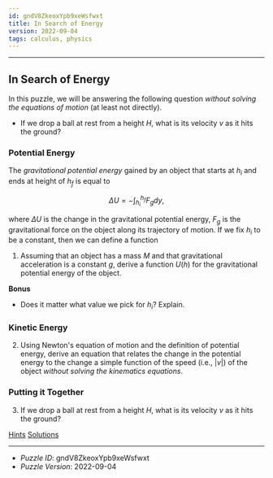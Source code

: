 ```yaml
---
id: gndV8ZkeoxYpb9xeWsfwxt
title: In Search of Energy
version: 2022-09-04
tags: calculus, physics
---
```


--------------------------------------------------------------------------------------------

## In Search of Energy

In this puzzle, we will be answering the following question _without solving the
equations of motion_ (at least not directly).

*  If we drop a ball at rest from a height $H$, what is its velocity $v$ as it hits the
   ground?

### Potential Energy

The _gravitational potential energy_ gained by an object that starts at $h_i$ and ends at
height of $h_f$ is equal to

$$
\Delta U = -\int_{h_i}^{h_f} F_g dy,
$$

where $\Delta U$ is the change in the gravitational potential energy, $F_g$ is the
gravitational force on the object along its trajectory of motion. If we fix $h_i$ to be
a constant, then we can define a function

1. Assuming that an object has a mass $M$ and that gravitational acceleration is a
   constant $g$, derive a function $U(h)$ for the gravitational potential energy of the
   object.

__Bonus__

* Does it matter what value we pick for $h_i$? Explain.

### Kinetic Energy

2. Using Newton's equation of motion and the definition of potential energy, derive an
   equation that relates the change in the potential energy to the change a simple function
   of the speed (i.e., $|v|$) of the object _without solving the kinematics equations_.

### Putting it Together

3. If we drop a ball at rest from a height $H$, what is its velocity $v$ as it hits the
   ground?

[Hints](gndV8ZkeoxYpb9xeWsfwxt-hints.md)
[Solutions](gndV8ZkeoxYpb9xeWsfwxt-solutions.md)

--------------------------------------------------------------------------------------------

* _Puzzle ID_: gndV8ZkeoxYpb9xeWsfwxt
* _Puzzle Version_: 2022-09-04
